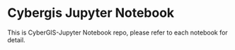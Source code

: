 # Cybergis Jupyter Notebook
This is CyberGIS-Jupyter Notebook repo, please refer to each notebook for detail.
